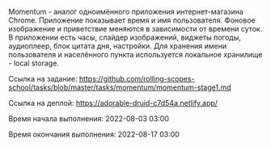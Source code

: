 Momentum - аналог одноимённого приложения интернет-магазина Chrome. Приложение показывает время и имя пользователя. Фоновое изображение и приветствие меняются в зависимости от времени суток.
В приложении есть часы, слайдер изображений, виджеты погоды, аудиоплеер, блок цитата дня, настройки. Для хранения имени пользователя и населённого пункта используется локальное хранилище - local storage.

Ссылка на задание: https://github.com/rolling-scopes-school/tasks/blob/master/tasks/momentum/momentum-stage1.md

Ссылка на деплой: https://adorable-druid-c7d54a.netlify.app/

Время начала выполнения: 	2022-08-03 03:00

Время окончания выполнения: 2022-08-17 03:00
